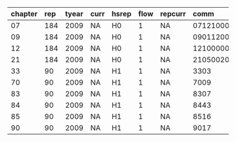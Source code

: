 |chapter |rep |tyear |curr |hsrep |flow |repcurr |comm     |prt | weight| qty|qunit |      tvalue|est |ht |
|:-------|:---|:-----|:----|:-----|:----|:-------|:--------|:---|------:|---:|:-----|-----------:|:---|:--|
|07      |184 |2009  |NA   |H0    |1    |NA      |07121000 |36  |     NA|  NA|1     |   634.93650|0   |0  |
|09      |184 |2009  |NA   |H0    |1    |NA      |09011200 |36  |     NA|  NA|1     |   470.57794|0   |0  |
|12      |184 |2009  |NA   |H0    |1    |NA      |12100000 |554 |     NA|  NA|1     |   544.94550|0   |0  |
|21      |184 |2009  |NA   |H0    |1    |NA      |21050020 |504 |     NA|  NA|1     |   379.96200|0   |0  |
|33      |90  |2009  |NA   |H1    |1    |NA      |3303     |458 |     NA|  NA|1     |    54.75252|0   |0  |
|70      |90  |2009  |NA   |H1    |1    |NA      |7009     |344 |     NA|  NA|1     |   105.78038|0   |0  |
|83      |90  |2009  |NA   |H1    |1    |NA      |8307     |36  |     NA|  NA|1     |  1965.37951|0   |0  |
|84      |90  |2009  |NA   |H1    |1    |NA      |8443     |36  |     NA|  NA|1     | 23821.07007|0   |0  |
|85      |90  |2009  |NA   |H1    |1    |NA      |8516     |608 |     NA|  NA|1     |   191.44758|0   |0  |
|90      |90  |2009  |NA   |H1    |1    |NA      |9017     |598 |     NA|  NA|1     |   224.59706|0   |0  |
